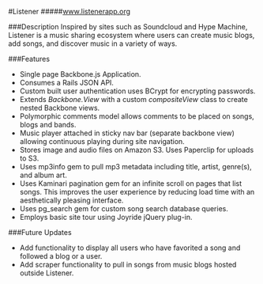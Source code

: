 #Listener
#####www.listenerapp.org

###Description
Inspired by sites such as Soundcloud and Hype Machine, Listener is a music sharing ecosystem where users can create music blogs, add songs, and discover music in a variety of ways.

###Features
* Single page Backbone.js Application.
* Consumes a Rails JSON API.
* Custom built user authentication uses BCrypt for encrypting passwords.
* Extends *Backbone.View* with a custom *compositeView* class to create nested Backbone views.
* Polymorphic comments model allows comments to be placed on songs, blogs and bands.
* Music player attached in sticky nav bar (separate backbone view) allowing continuous playing during site navigation.
* Stores image and audio files on Amazon S3. Uses Paperclip for uploads to S3.
* Uses mp3info gem to pull mp3 metadata including title, artist, genre(s), and album art.
* Uses Kaminari pagination gem for an infinite scroll on pages that list songs. This improves the user experience by reducing load time with an aesthetically pleasing interface.
* Uses pg_search gem for custom song search database queries.
* Employs basic site tour using Joyride jQuery plug-in.

###Future Updates
* Add functionality to display all users who have favorited a song and followed a blog or a user.
* Add scraper functionality to pull in songs from music blogs hosted outside Listener.
